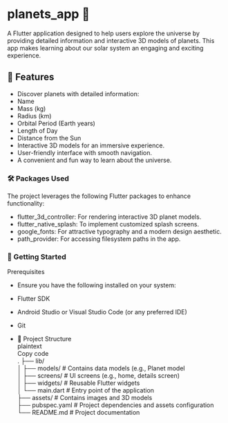 # planets_app 🌌
A Flutter application designed to help users explore the universe by providing detailed information and interactive 3D models of planets. This app makes learning about our solar system an engaging and exciting experience.

## 🌟 Features
- Discover planets with detailed information:
- Name
- Mass (kg)
- Radius (km)
- Orbital Period (Earth years)
- Length of Day
- Distance from the Sun
- Interactive 3D models for an immersive experience.
- User-friendly interface with smooth navigation.
- A convenient and fun way to learn about the universe.

### 🛠️ Packages Used
The project leverages the following Flutter packages to enhance functionality:  
- flutter_3d_controller: For rendering interactive 3D planet models.  
- flutter_native_splash: To implement customized splash screens.  
- google_fonts: For attractive typography and a modern design aesthetic.  
- path_provider: For accessing filesystem paths in the app.  

### 🚀 Getting Started
Prerequisites    
- Ensure you have the following installed on your system:  
- Flutter SDK  
- Android Studio or Visual Studio Code (or any preferred IDE)  
- Git  

- 📂 Project Structure  
plaintext  
Copy code  
.
├── lib/  
│   ├── models/         # Contains data models (e.g., Planet model   
│   ├── screens/        # UI screens (e.g., home, details screen)  
│   ├── widgets/        # Reusable Flutter widgets  
│   └── main.dart       # Entry point of the application  
├── assets/             # Contains images and 3D models  
├── pubspec.yaml        # Project dependencies and assets configuration  
└── README.md           # Project documentation  



